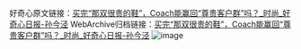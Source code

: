 好奇心原文链接：[买完“那双很贵的鞋”，Coach能赢回“尊贵客户群”吗？_时尚_好奇心日报-孙今泾](https://www.qdaily.com/articles/9512.html)
WebArchive归档链接：[买完“那双很贵的鞋”，Coach能赢回“尊贵客户群”吗？_时尚_好奇心日报-孙今泾](http://web.archive.org/web/20190623154413/https://www.qdaily.com/articles/9512.html)
![image](http://ww3.sinaimg.cn/large/007d5XDply1g3vfgt29lxj30u03khe81)